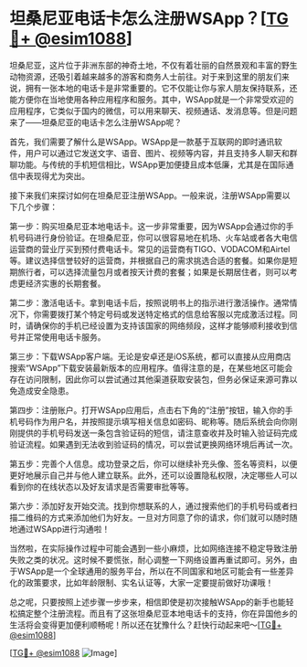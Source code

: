 # 坦桑尼亚电话卡怎么注册WSApp？[[TG💪+ @esim1088](https://t.me/s/esim1088)]

坦桑尼亚，这片位于非洲东部的神奇土地，不仅有着壮丽的自然景观和丰富的野生动物资源，还吸引着越来越多的游客和商务人士前往。对于来到这里的朋友们来说，拥有一张本地的电话卡是非常重要的。它不仅能让你与家人朋友保持联系，还能方便你在当地使用各种应用程序和服务。其中，WSApp就是一个非常受欢迎的应用程序，它类似于国内的微信，可以用来聊天、视频通话、发消息等。但是问题来了——坦桑尼亚的电话卡怎么注册WSApp呢？

首先，我们需要了解什么是WSApp。WSApp是一款基于互联网的即时通讯软件，用户可以通过它发送文字、语音、图片、视频等内容，并且支持多人聊天和群聊功能。与传统的手机短信相比，WSApp更加便捷且成本低廉，尤其是在国际通信中表现得尤为突出。

接下来我们来探讨如何在坦桑尼亚注册WSApp。一般来说，注册WSApp需要以下几个步骤：

第一步：购买坦桑尼亚本地电话卡。这一步非常重要，因为WSApp会通过你的手机号码进行身份验证。在坦桑尼亚，你可以很容易地在机场、火车站或者各大电信运营商的营业厅买到预付费电话卡。常见的运营商有TIGO、VODACOM和Airtel等。建议选择信誉较好的运营商，并根据自己的需求挑选合适的套餐。如果你是短期旅行者，可以选择流量包月或者按天计费的套餐；如果是长期居住者，则可以考虑更经济实惠的长期套餐。

第二步：激活电话卡。拿到电话卡后，按照说明书上的指示进行激活操作。通常情况下，你需要拨打某个特定号码或发送特定格式的信息给客服以完成激活过程。同时，请确保你的手机已经设置为支持该国家的网络频段，这样才能够顺利接收到信号并正常使用电话卡服务。

第三步：下载WSApp客户端。无论是安卓还是iOS系统，都可以直接从应用商店搜索“WSApp”下载安装最新版本的应用程序。值得注意的是，在某些地区可能会存在访问限制，因此你可以尝试通过其他渠道获取安装包，但务必保证来源可靠以免造成安全隐患。

第四步：注册账户。打开WSApp应用后，点击右下角的“注册”按钮，输入你的手机号码作为用户名，并按照提示填写相关信息如密码、昵称等。随后系统会向你刚刚提供的手机号码发送一条包含验证码的短信，请注意查收并及时输入验证码完成验证流程。如果遇到无法收到验证码的情况，可以尝试更换网络环境后再试一次。

第五步：完善个人信息。成功登录之后，你可以继续补充头像、签名等资料，以便更好地展示自己并与他人建立联系。此外，还可以设置隐私权限，决定哪些人可以看到你的在线状态以及好友请求是否需要审批等等。

第六步：添加好友开始交流。找到你想联系的人，通过搜索他们的手机号码或者扫描二维码的方式来添加他们为好友。一旦对方同意了你的请求，你们就可以随时随地通过WSApp进行沟通啦！

当然啦，在实际操作过程中可能会遇到一些小麻烦，比如网络连接不稳定导致注册失败之类的状况。这时候不要慌张，耐心调整一下网络设置再重试即可。另外，由于WSApp是一个全球通用的服务平台，所以在不同国家和地区可能会有一些差异化的政策要求，比如年龄限制、实名认证等，大家一定要提前做好功课哦！

总之呢，只要按照上述步骤一步步来，相信即使是初次接触WSApp的新手也能轻松搞定整个注册流程。而且有了这张坦桑尼亚本地电话卡的支持，你在异国他乡的生活将会变得更加便利顺畅呢！所以还在犹豫什么？赶快行动起来吧～[[TG💪+ @esim1088](https://t.me/s/esim1088)]

[[TG💪+ @esim1088](https://t.me/s/esim1088) ![Image](https://i.postimg.cc/4NQfJmqS/Snipaste-2025-05-13-00-14-12.png)]